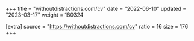 +++
title = "withoutdistractions.com/cv"
date = "2022-06-10"
updated = "2023-03-17"
weight = 180324

[extra]
source = "https://withoutdistractions.com/cv"
ratio = 16
size = 176
+++

